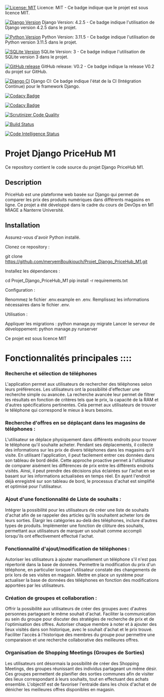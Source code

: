 [![License: MIT](https://img.shields.io/badge/License-MIT-yellow.svg)](https://opensource.org/licenses/MIT)
Licence: MIT - Ce badge indique que le projet est sous licence MIT.

[![Django Version](https://img.shields.io/badge/Django-4.2.5-blue)](https://docs.djangoproject.com/en/4.2/)
Django Version: 4.2.5 - Ce badge indique l'utilisation de Django version 4.2.5 dans le projet.

[![Python Version](https://img.shields.io/badge/Python-3.11.5-blue.svg)](https://www.python.org/downloads/release/python-3115/)
Python Version: 3.11.5 - Ce badge indique l'utilisation de Python version 3.11.5 dans le projet.

[![SQLite Version](https://img.shields.io/badge/SQLite-3-blue)](https://www.sqlite.org/index.html)
SQLite Version: 3 - Ce badge indique l'utilisation de SQLite version 3 dans le projet.

[![GitHub release](https://img.shields.io/github/v/release/meryemBouikiouch/Projet_Django_PriceHub_M1.svg)](https://github.com/meryemBouikiouch/Projet_Django_PriceHub_M1/releases/tag/V0.2)
GitHub release: V0.2 - Ce badge indique la release V0.2 du projet sur GitHub.

[![Django CI](https://github.com/meryemBouikiouch/Projet_Django_PriceHub_M1/actions/workflows/django.yml/badge.svg)](https://github.com/meryemBouikiouch/Projet_Django_PriceHub_M1/actions/workflows/django.yml)
Django CI: Ce badge indique l'état de la CI (Intégration Continue) pour le framework Django.

[![Codacy Badge](https://app.codacy.com/project/badge/Grade/392df07d1f33495fa1261bc10ee4b2df)](https://app.codacy.com/gh/meryemBouikiouch/Projet_Django_PriceHub_M1/dashboard?utm_source=gh&utm_medium=referral&utm_content=&utm_campaign=Badge_grade)

[![Codacy Badge](https://app.codacy.com/project/badge/Grade/392df07d1f33495fa1261bc10ee4b2df)](https://app.codacy.com/gh/meryemBouikiouch/Projet_Django_PriceHub_M1/dashboard?utm_source=gh&utm_medium=referral&utm_content=&utm_campaign=Badge_grade)


[![Scrutinizer Code Quality](https://scrutinizer-ci.com/g/meryemBouikiouch/Projet_Django_PriceHub_M1/badges/quality-score.png?b=master)](https://scrutinizer-ci.com/g/meryemBouikiouch/Projet_Django_PriceHub_M1/?branch=master)


[![Build Status](https://scrutinizer-ci.com/g/meryemBouikiouch/Projet_Django_PriceHub_M1/badges/build.png?b=master)](https://scrutinizer-ci.com/g/meryemBouikiouch/Projet_Django_PriceHub_M1/build-status/master)

[![Code Intelligence Status](https://scrutinizer-ci.com/g/meryemBouikiouch/Projet_Django_PriceHub_M1/badges/code-intelligence.svg?b=master)](https://scrutinizer-ci.com/code-intelligence)

# Projet Django PriceHub M1

Ce repository contient le code source du projet Django PriceHub M1.

## Description

PriceHub est une plateforme web basée sur Django qui permet de comparer les prix des produits numériques dans différents magasins en ligne. Ce projet a été développé dans le cadre du cours de DevOps en M1 MIAGE a Nanterre Université.

## Installation

Assurez-vous d'avoir Python installé. 

Clonez ce repository :

git clone https://github.com/meryemBouikiouch/Projet_Django_PriceHub_M1.git

Installez les dépendances :

cd Projet_Django_PriceHub_M1
pip install -r requirements.txt

Configuration : 

Renommez le fichier .env.example en .env.
Remplissez les informations nécessaires dans le fichier .env.

Utilisation :

Appliquer les migrations : python manage.py migrate
Lancer le serveur de développement: python manage.py runserver

Ce projet est sous licence MIT

# Fonctionnalités principales ::::

### Recherche et sélection de téléphones

L'application permet aux utilisateurs de rechercher des téléphones selon leurs préférences. 
Les utilisateurs ont la possibilité d'effectuer une recherche simple ou avancée. 
La recherche avancée leur permet de filtrer les résultats en fonction de critères tels que le prix, la capacité de la RAM et d'autres spécifications pertinentes. 
Cela permet aux utilisateurs de trouver le téléphone qui correspond le mieux à leurs besoins.

### Recherche d'offres en se déplaçant dans les magasins de téléphones :
L'utilisateur se déplace physiquement dans différents endroits pour trouver le téléphone qu'il souhaite acheter. Pendant ses déplacements, il collecte des informations sur les prix de divers téléphones dans les magasins qu'il visite. En utilisant l'application, il peut facilement entrer ces données dans son tableau de bord dédié. Cette approche proactive permet à l'utilisateur de comparer aisément les différences de prix entre les différents endroits visités. Ainsi, il peut prendre des décisions plus éclairées sur l'achat en se basant sur les informations actualisées en temps réel. En ayant l'endroit déjà enregistré sur son tableau de bord, le processus d'achat est simplifié et optimisé pour l'utilisateur.

### Ajout d'une fonctionnalité de Liste de souhaits :

Intégrer la possibilité pour les utilisateurs de créer une liste de souhaits d'achat afin de se rappeler des articles qu'ils souhaitent acheter lors de leurs sorties.
Élargir les catégories au-delà des téléphones, inclure d'autres types de produits.
Implémenter une fonction de clôture des souhaits, permettant aux utilisateurs de marquer un souhait comme accompli lorsqu'ils ont effectivement effectué l'achat.

### Fonctionnalité d'ajout/modification de téléphones :

Autoriser les utilisateurs à ajouter manuellement un téléphone s'il n'est pas répertorié dans la base de données.
Permettre la modification du prix d'un téléphone, en particulier lorsque l'utilisateur constate des changements de prix lors de ses visites en magasin.
Mettre en place un système pour actualiser la base de données des téléphones en fonction des modifications apportées par les utilisateurs.

### Création de groupes et collaboration :

Offrir la possibilité aux utilisateurs de créer des groupes avec d'autres personnes partageant le même souhait d'achat.
Faciliter la communication au sein du groupe pour discuter des stratégies de recherche de prix et de l'optimisation des offres.
Autoriser chaque membre à noter et à ajouter des lieux visités dans son historique, avec le souhait d'achat et le prix trouvé.
Faciliter l'accès à l'historique des membres du groupe pour permettre une comparaison et une recherche collaborative des meilleures offres.

### Organisation de Shopping Meetings (Groupes de Sorties)

Les utilisateurs ont désormais la possibilité de créer des Shopping Meetings, des groupes réunissant des individus partageant un même désir. Ces groupes permettent de planifier des sorties communes afin de visiter des lieux correspondant à leurs souhaits, tout en effectuant des achats ensemble. L'objectif est de favoriser l'entraide dans les choix d'achat et de dénicher les meilleures offres disponibles en magasin.



